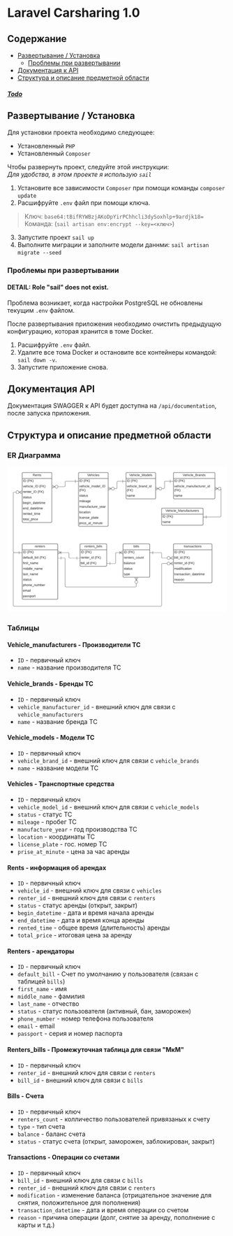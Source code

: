 # Laravel Carsharing 1.0

## Содержание
- [Развертывание / Установка](#install)
    - [Проблемы при развертывании](#troubleshoting)
- [Документация к API](#swagger)
- [Структура и описание предметной области](#er)

##### [Todo](todo.md)

<a id='install'></a>
## Развертывание / Установка

Для установки проекта необходимо следующее:

- Установленный `PHP`
- Установленный `Composer`

Чтобы развернуть проект, следуйте этой инструкции: <br>
*Для удобства, в этом проекте я использую `sail`*

1. Установите все зависимости `Composer` при помощи команды `composer update`
2. Расшифруйте `.env` файл при помощи ключа.
>Ключ: `base64:tBifRYWBzjAKoDpYirPChhcli3dySoxhlp+9ardjk18=` <br>
>Команда: (`sail artisan env:encrypt --key=<ключ>`)
3. Запустите проект `sail up`
4. Выполните миграции и заполните модели даннми: `sail artisan migrate --seed`

<a id='troubleshoting'></a>
### Проблемы при развертывании

#### DETAIL:  Role "sail" does not exist.

Проблема возникает, когда настройки PostgreSQL не обновлены текущим `.env` файлом. 

После развертывания приложения необходимо очистить предыдущую конфигурацию, которая хранится в томе Docker.

1. Расшифруйте `.env` файл.
2. Удалите все тома Docker и остановите все контейнеры командой: `sail down -v`.
3. Запустите приложение снова.

<a id='swagger'></a>
## Документация API

Документация SWAGGER к API будет доступна на `/api/documentation`, после запуска приложения.

<a id='er'></a>
## Структура и описание предметной области

### ER Диаграмма

<img src="img/laravel-carsharing-er.png" style="margin: 0 auto;">

### Таблицы

#### Vehicle_manufacturers - Производители ТС

- `ID` - первичный ключ
- `name` - название производителя ТС

#### Vehicle_brands - Бренды ТС

- `ID` - первичный ключ
- `vehicle_manufacturer_id` - внешний ключ для связи с `vehicle_manufacturers`
- `name` - название бренда ТС

#### Vehicle_models - Модели ТС

- `ID` - первичный ключ
- `vehicle_brand_id` - внешний ключ для связи с `vehicle_brands`
- `name` - название модели ТС

#### Vehicles - Транспортные средства

- `ID` - первичный ключ
- `vehicle_model_id` - внешний ключ для связи с `vehicle_models`
- `status` - статус ТС
- `mileage` - пробег ТС
- `manufacture_year` - год производства ТС
- `location` - координаты ТС
- `license_plate` - гос. номер ТС
- `prise_at_minute` - цена за час аренды

#### Rents - информация об арендах

- `ID` - первичный ключ
- `vehicle_id` - внешний ключ для связи с `vehicles`
- `renter_id` - внешний ключ для связи с `renters`
- `status` - статус аренды (открыт, закрыт)
- `begin_datetime` - дата и время начала аренды
- `end_datetime` - дата и время конца аренды
- `rented_time` - общее время (длительность) аренды
- `total_price` - итоговая цена за аренду

#### Renters - арендаторы

- `ID` - первичный ключ
- `default_bill` - Счет по умолчанию у пользователя (связан с таблицей `bills`)
- `first_name` - имя
- `middle_name` - фамилия
- `last_name` - отчество
- `status` - статус пользователя (активный, бан, заморожен)
- `phone_number` - номер телефона пользователя
- `email` - email
- `passport` - серия и номер паспорта

#### Renters_bills - Промежуточная таблица для связи "МкМ"

- `ID` - первичный ключ
- `renter_id` - внешний ключ для связи с `renters`
- `bill_id` - внешний ключ для связи с `bills`

#### Bills - Счета

- `ID` - первичный ключ
- `renters_count` - колличество пользователей привязаных к счету
- `type` - тип счета
- `balance` - баланс счета
- `status` - статус счета (открыт, заморожен, заблокирован, закрыт)

#### Transactions - Операции со счетами

- `ID` - первичный ключ
- `bill_id` - внешний ключ для связи с `bills`
- `renter_id` - внешний ключ для связи с `renters`
- `modification` - изменение баланса (отрицательное значение для снятия, положительное для пополнения)
- `transaction_datetime` - дата и время операции со счетом
- `reason` - причина операции (долг, снятие за аренду, пополнение с карты и т.д.)
